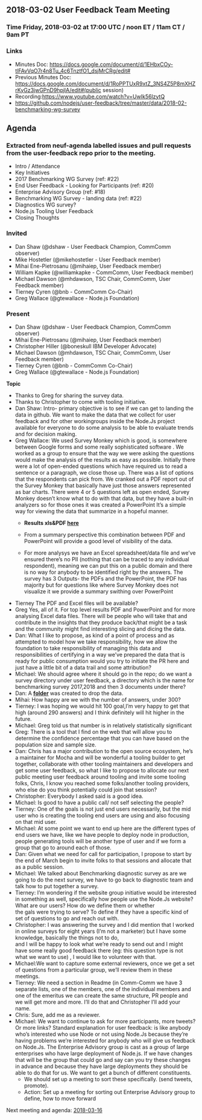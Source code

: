 ## 2018-03-02 User Feedback Team Meeting

### Time Friday, 2018-03-02 at 17:00 UTC / noon ET / 11am CT / 9am PT
### Links
 * Minutes Doc: https://docs.google.com/document/d/1EHbxCOy-tlFAvVqO7r4n8Tu_4c6TnztfO1_dsjMrCRg/edit# 
 * Previous Minutes Doc: https://docs.google.com/document/d/1RoPPTUxR9xtZ_3NS4Z5P8mXHZrKyGz3jwGPnD9hpjlA/edit#(public session)
 * Recording:https://www.youtube.com/watch?v=UwIk56lzytQ 
 * https://github.com/nodejs/user-feedback/tree/master/data/2018-02-benchmarking-wg-survey
## Agenda
### Extracted from neuf-agenda labelled issues and pull requests from the user-feedback repo prior to the meeting.
* Intro / Attendance
*	Key Initiatives
 * 	2017 Benchmarking WG Survey (ref: #22)
 * 	End User Feedback - Looking for Participants (ref: #20)
 * 	Enterprise Advisory Group (ref: #18)
 * 	Benchmarking WG Survey - landing data (ref: #22)
 * 	Diagnostics WG survey?
 * 	Node.js Tooling User Feedback
 * 	Closing Thoughts
### Invited
*	Dan Shaw (@dshaw - User Feedback Champion, CommComm observer)
*	Mike Hostetler (@mikehostetler - User Feedback member)
*	Mihai Ene-Pietrosanu (@mihaiep, User Feedback member)
*	William Kapke (@williamkapke - CommComm, User Feedback member)
*	Michael Dawson (@mhdawson, TSC Chair, CommComm, User Feedback member)
*	Tierney Cyren (@bnb - CommComm Co-Chair)
*	Greg Wallace (@gtewallace - Node.js Foundation)
### Present
* Dan Shaw (@dshaw - User Feedback Champion, CommComm observer)
* Mihai Ene-Pietrosanu (@mihaiep, User Feedback member)
* Christopher Hiller (@boneskull  IBM Developer Advocate) 
* Michael Dawson (@mhdawson, TSC Chair, CommComm, User Feedback member)
* Tierney Cyren (@bnb - CommComm Co-Chair)
* Greg Wallace (@gtewallace - Node.js Foundation)

**Topic**
* Thanks to Greg for sharing the survey data.
* Thanks to Christopher to come with tooling initiative. 
* Dan Shaw: Intro- primary objective is to see if we can get to landing the data in github. 
    We want to make the data that we collect for user feedback and for other workingroups 
    inside the Node.Js project available for everyone to do some analysis to be able to evaluate 
    trends and for decision making. 
* Greg Wallace: We used Survey Monkey which is good, is somewhere between Google forms 
    and some really sophisticated software .
    We worked as a group to ensure that the way we were asking the questions would make 
    the analysis of the results as easy as possible.
    Initially there were a lot of open-ended questions which have required us to read 
    a sentence or a paragraph, we close those up. There was a list of options
    that the respondents can pick from.
    We cranked out a PDF report out of the Survey Monkey that basically have just those
    answers represented as bar charts. 
    There were 4 or 5 questions left as open ended, Survey Monkey doesn’t know what to do with that data,
    but they have a built-in analyzers so for those ones it was created a PowerPoint 
    It’s a simple way for viewing the data that summarize in  a hopeful manner.
    * **Results xls&PDF [here](https://github.com/nodejs/user-feedback/tree/master/data/2018-02-benchmarking-wg-survey)**
 
    * From a summary perspective this combination between PDF and PowerPoint
    will provide a good level of visibility of the data.
    * For more analysys we have an Excel spreadsheet/data file and we’ve ensured 
    there’s no PII (nothing that can be traced to any individual respondent), 
    meaning we can put this on a public domain and there is no way for anybody 
    to be identified right by the answers. 
    The survey has 3 Outputs- the PDFs and the PowerPoint, the PDF has majority but for questions
    like where Survey Monkey does not visualize it we provide a summary swithing over PowerPoint
* Tierney The PDF and Excel files will be available? 
* Greg Yes, all of it. For top level results PDF and PowerPoint and for more analysing Excel data  files.
  There will be people who will take that and contribute in the insights that they produce back/that might 
  be a task and the community might find interesting slicing and dicing the data.
* Dan: What I like to propose, as kind of a point of process and as attempted to model how we take responsibility,
  how we allow the foundation to take responsibility of managing this data and responsibilities 
  of certifying in a way we’ve prepared the data that is ready for public consumption would you 
  try to initiate the PR here and just have a little bit of a data trail and some attribution?
* Michael: We should agree where it should go in the repo; do we want a survey directory under user feedback,
  a directory which is the name for benchmarking survey 2017,2018  and then 3 documents under there? 
* Dan: A **[folder](https://github.com/nodejs/user-feedback/tree/master/data/2018-02-benchmarking-wg-survey)**
  was created to drop the data.
* Mihai: How happy are we with the number of answers, under 300?
* Tierney: I was hoping we would hit 100 goal,I’m very happy to get that high (around 290 answers)
  and I think definitely will hit higher in the future. 
* Michael: Greg told us that number is in relatively statistically significant 
* Greg: There is a tool that I find on the web that will allow you to determine the confidence percentage 
  that you can have based on the population size and sample size. 
* Dan: Chris has a major contribution to the open source ecosystem, he’s a maintainer for Mocha and will be
  wonderful a tooling builder to get together, collaborate with other tooling maintainers and developers and get 
  some user feedback, so what I like to propose to allocate our next public meeting user feedback around tooling 
  and invite some tooling folks, Chris, I know you reached some folks/another tooling providers, 
  who else do you think potentially could join that session?
* Christopher: Everybody I asked said is a good idea. 
* Michael: Is good to have a public call/ not self selecting the people? 
* Tierney: One of the goals is not just end users necessarily, but the mid user who is creating 
  the tooling end users are using and also focusing on that mid user. 
* Michael: At some point we want to end up here are the different types of end users we have, 
  like we have people to deploy node in production, people generating tools will be another type of user
  and if we form a group that go to around each of those.
* Dan: Given what we need for call for participation, I propose to start by the end of March begin to invite folks 
  to that sessions and allocate that as a public session.
* Michael: We talked about Benchmarking diagnostic survey as are we going to do the next survey, 
  we have to go back to diagnostic team  and talk how to put  together a survey.
* Tierney: I’m wondering if the website group initiative would be interested in something as well, 
  specifically how people use the Node.Js website? What are our users? How do we define them or whether  
  the gals were trying to serve? To define if they have a specific kind of set of questions to go and reach out with.
* Christopher: I was answering the survey and I did mention that I worked in online surveys  for eight years
  (I’m not a marketer) but I have some knowledge, basically the things not to do,  
  and I will be happy to look what we’re ready to send out and I might have some really good feedback
  there (eg: this question type is not what we want to use) , I would like to volunteer with that.
* Michael:We want to capture some external reviewers, once we get a set of questions from a particular group,
  we’ll review them in these meetings.
* Tierney: We need a section in Readme (in Comm-Comm we have 3 separate lists, one of the members, 
  one of the individual members and one of the emeritus we can create the same structure, 
  PR people and we will get more and more. I’ll do that and Christopher I’ll add your name.
* Chris: Sure, add me as a reviewer. 
* Michael: We want to continue to ask for more participants, more tweets? Or more links? 
  Standard explanation for user feedback:  is like anybody who’s interested who use Node or not 
  using Node.Js because they’re having problems we’re interested for anybody who will give us feedback on Node.Js. 
  The Enterprise Advisory group is  cast as a group of large enterprises who have large deployment of Node.js.
  If we have changes that will be the group that could go and say can you try these changes 
  in advance and because they have large deployments they should be able to do that for us. 
  We want to get a bunch of different constituents.
  * We should set up a meeting to sort these specifically. (send tweets, promote).
  * Action: Set up a meeting for sorting  out Enterprise Advisory group to define, how to move forward 

Next meeting and agenda: [2018-03-16](https://github.com/nodejs/user-feedback/issues/39)
 


